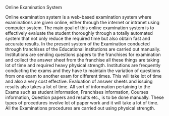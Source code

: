 Online Examination System 


Online examination system is a web-based examination system where
examinations are given online, either through the internet or
intranet using computer system. The main goal of this online
examination system is to effectively evaluate the student thoroughly
through a totally automated system that not only reduce the required
time but also obtain fast and accurate results.
In the present system of the Examination conducted through
franchises of the Educational institutions are carried out manually.
Institutions are sending questions papers to the franchises for
examination and collect the answer sheet from the franchise all these
things are taking lot of time and required heavy physical strength.
Institutions are frequently conducting the exams and they have to
maintain the variation of questions from one exam to another exam
for different times. This will take lot of time and also a very cost
effective. Evaluation of answer sheets and issuing results also takes a
lot of time. All sort of information pertaining to the Exams such as
student information, Franchises information, Courses information,
Question papers and results etc., is to be done manually. These types
of procedures involve lot of paper work and it will take a lot of time.
All the Examinations procedures are carried out using physical
strength. 

